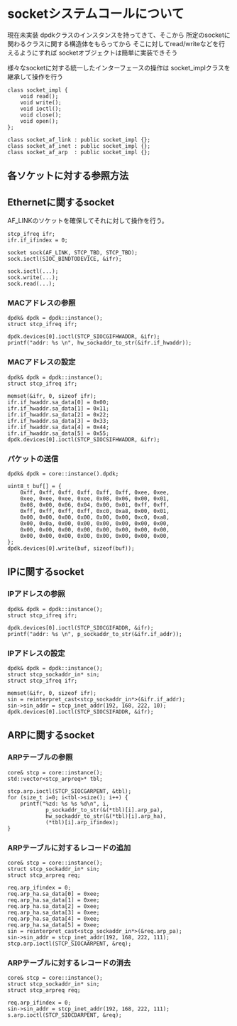 
# socketシステムコールについて

現在未実装
dpdkクラスのインスタンスを持ってきて、そこから
所定のsocketに関わるクラスに関する構造体をもらってから
そこに対してread/writeなどを行えるようにすれば
socketオブジェクトは簡単に実装できそう

様々なsocketに対する統一したインターフェースの操作は
socket_implクラスを継承して操作を行う

```
class socket_impl {
	void read();
	void write();
	void ioctl();
	void close();
	void open();
};

class socket_af_link : public socket_impl {};
class socket_af_inet : public socket_impl {};
class socket_af_arp  : public socket_impl {};
```


## 各ソケットに対する参照方法



## Ethernetに関するsocket

AF_LINKのソケットを確保してそれに対して操作を行う。


```
stcp_ifreq ifr;
ifr.if_ifindex = 0;

socket sock(AF_LINK, STCP_TBD, STCP_TBD);
sock.ioctl(SIOC_BINDTODEVICE, &ifr);

sock.ioctl(...);
sock.write(...);
sock.read(...);
```

### MACアドレスの参照

```
dpdk& dpdk = dpdk::instance();
struct stcp_ifreq ifr;

dpdk.devices[0].ioctl(STCP_SIOCGIFHWADDR, &ifr);
printf("addr: %s \n", hw_sockaddr_to_str(&ifr.if_hwaddr));
```



### MACアドレスの設定

```
dpdk& dpdk = dpdk::instance();
struct stcp_ifreq ifr;

memset(&ifr, 0, sizeof ifr);
ifr.if_hwaddr.sa_data[0] = 0x00;
ifr.if_hwaddr.sa_data[1] = 0x11;
ifr.if_hwaddr.sa_data[2] = 0x22;
ifr.if_hwaddr.sa_data[3] = 0x33;
ifr.if_hwaddr.sa_data[4] = 0x44;
ifr.if_hwaddr.sa_data[5] = 0x55;
dpdk.devices[0].ioctl(STCP_SIOCSIFHWADDR, &ifr);
```


### パケットの送信

```
dpdk& dpdk = core::instance().dpdk;

uint8_t buf[] = {
	0xff, 0xff, 0xff, 0xff, 0xff, 0xff, 0xee, 0xee,
	0xee, 0xee, 0xee, 0xee, 0x08, 0x06, 0x00, 0x01,
	0x08, 0x00, 0x06, 0x04, 0x00, 0x01, 0xff, 0xff,
	0xff, 0xff, 0xff, 0xff, 0xc0, 0xa8, 0x00, 0x01,
	0x00, 0x00, 0x00, 0x00, 0x00, 0x00, 0xc0, 0xa8,
	0x00, 0x0a, 0x00, 0x00, 0x00, 0x00, 0x00, 0x00,
	0x00, 0x00, 0x00, 0x00, 0x00, 0x00, 0x00, 0x00,
	0x00, 0x00, 0x00, 0x00, 0x00, 0x00, 0x00, 0x00,
};
dpdk.devices[0].write(buf, sizeof(buf));
```


## IPに関するsocket

### IPアドレスの参照

```
dpdk& dpdk = dpdk::instance();
struct stcp_ifreq ifr;

dpdk.devices[0].ioctl(STCP_SIOCGIFADDR, &ifr);
printf("addr: %s \n", p_sockaddr_to_str(&ifr.if_addr));
```

### IPアドレスの設定

```
dpdk& dpdk = dpdk::instance();
struct stcp_sockaddr_in* sin;
struct stcp_ifreq ifr;

memset(&ifr, 0, sizeof ifr);
sin = reinterpret_cast<stcp_sockaddr_in*>(&ifr.if_addr);
sin->sin_addr = stcp_inet_addr(192, 168, 222, 10);
dpdk.devices[0].ioctl(STCP_SIOCSIFADDR, &ifr);
```

## ARPに関するsocket

### ARPテーブルの参照

```
core& stcp = core::instance();
std::vector<stcp_arpreq>* tbl;

stcp.arp.ioctl(STCP_SIOCGARPENT, &tbl);
for (size_t i=0; i<tbl->size(); i++) {
	printf("%zd: %s %s %d\n", i, 
			p_sockaddr_to_str(&(*tbl)[i].arp_pa), 
			hw_sockaddr_to_str(&(*tbl)[i].arp_ha), 
			(*tbl)[i].arp_ifindex);
}
```

### ARPテーブルに対するレコードの追加

```
core& stcp = core::instance();
struct stcp_sockaddr_in* sin;
struct stcp_arpreq req;

req.arp_ifindex = 0;
req.arp_ha.sa_data[0] = 0xee;
req.arp_ha.sa_data[1] = 0xee;
req.arp_ha.sa_data[2] = 0xee;
req.arp_ha.sa_data[3] = 0xee;
req.arp_ha.sa_data[4] = 0xee;
req.arp_ha.sa_data[5] = 0xee;
sin = reinterpret_cast<stcp_sockaddr_in*>(&req.arp_pa);
sin->sin_addr = stcp_inet_addr(192, 168, 222, 111);
stcp.arp.ioctl(STCP_SIOCAARPENT, &req);
```

### ARPテーブルに対するレコードの消去

```
core& stcp = core::instance();
struct stcp_sockaddr_in* sin;
struct stcp_arpreq req;

req.arp_ifindex = 0;
sin->sin_addr = stcp_inet_addr(192, 168, 222, 111);
s.arp.ioctl(STCP_SIOCDARPENT, &req);
```



